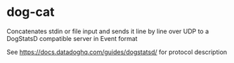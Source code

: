 # dog-cat
Concatenates stdin or file input and sends it line by line over UDP to a DogStatsD compatible server in Event format

See https://docs.datadoghq.com/guides/dogstatsd/ for protocol description
